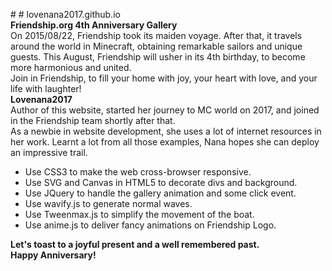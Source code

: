 ﻿﻿﻿# ﻿﻿﻿﻿﻿﻿﻿﻿﻿# lovenana2017.github.io   **Friendship.org 4th Anniversary Gallery**  On 2015/08/22, Friendship took its maiden voyage. After that, it travels around the world in Minecraft, obtaining remarkable sailors and unique guests. This August, Friendship will usher in its 4th birthday, to become more harmonious and united.    Join in Friendship, to fill your home with joy, your heart with love, and your life with laughter!  **Lovenana2017**  Author of this website, started her journey to MC world on 2017, and joined in the Friendship team shortly after that.  As a newbie in website development, she uses a lot of internet resources in her work. Learnt a lot from all those examples, Nana hopes she can deploy an impressive trail.  - Use CSS3 to make the web cross-browser responsive.- Use SVG and Canvas in HTML5 to decorate divs and background.- Use JQuery to handle the gallery animation and some click event.- Use wavify.js to generate normal waves.- Use Tweenmax.js to simplify the movement of the boat.- Use anime.js to deliver fancy animations on Friendship Logo.  **Let's toast to a joyful present and a well remembered past.**   **Happy Anniversary!**  